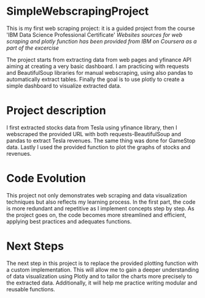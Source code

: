# SimpleWebscrapingProject
This is my first web scraping project: it is a guided project from the course 'IBM Data Science Professional Certificate'
*Websites sources for web scraping and plotly function has been provided from IBM on Coursera as a part of the excercise*

The project starts from extracting data from web pages and yfinance API aiming at creating a very basic dashboard.
I am practicing with requests and BeautifulSoup libraries for manual webscraping, using also pandas to automatically extract tables. 
Finally the goal is to use plotly to create a simple dashboard to visualize extracted data.

# Project description
I first extracted stocks data from Tesla using yfinance library, then I webscraped the provided URL with both requests-BeautifulSoup and pandas to extract Tesla revenues.
The same thing was done for GameStop data.
Lastly I used the provided function to plot the graphs of stocks and revenues.

# Code Evolution
This project not only demonstrates web scraping and data visualization techniques but also reflects my learning process. In the first part, the code is more redundant and repetitive as I implement concepts step by step. As the project goes on, the code becomes more streamlined and efficient, applying best practices and adequates functions.

# Next Steps
The next step in this project is to replace the provided plotting function with a custom implementation. This will allow me to gain a deeper understanding of data visualization using Plotly and to tailor the charts more precisely to the extracted data. Additionally, it will help me practice writing modular and reusable functions.
